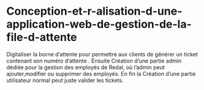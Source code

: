 # Conception-et-r-alisation-d-une-application-web-de-gestion-de-la-file-d-attente
Digitaliser la borne d’attente pour permettre aux clients de générer un ticket contenant son numéro d’attente . Ensuite  Création d’une  partie admin dédiée pour la gestion des employés de Redal, où l’admin peut ajouter,modifier ou supprimer des employés. En fin la Création d’une  partie utilisateur normal peut juste valider les tickets.
